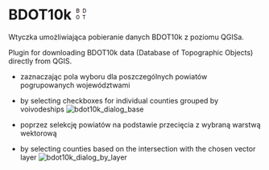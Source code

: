 # BDOT10k ![icon](./icon.png)

Wtyczka umożliwiająca pobieranie danych BDOT10k z poziomu QGISa.

Plugin for downloading BDOT10k data (Database of Topographic Objects) directly from QGIS.


- zaznaczając pola wyboru dla poszczególnych powiatów pogrupowanych województwami
- by selecting checkboxes for individual counties grouped by voivodeships
![bdot10k_dialog_base](https://drive.google.com/uc?export=view&id=1hLelAxl5IOvSnBQkoZAlUKrM4eAcgzpd)


- poprzez selekcję powiatów na podstawie przecięcia z wybraną warstwą wektorową
- by selecting counties based on the intersection with the chosen vector layer
![bdot10k_dialog_by_layer](https://drive.google.com/uc?export=view&id=1FIigFVuzc7X0rx4JE68rmICI35hyXDPa)
